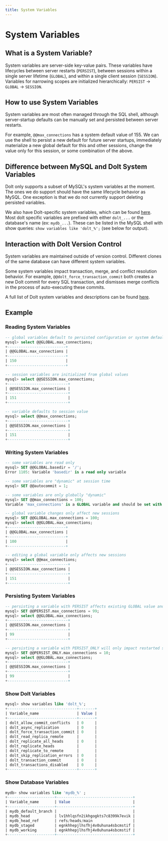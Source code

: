 ```yaml
---
title: System Variables
---
```


# System Variables

## What is a System Variable?

System variables are server-side key-value pairs. These variables have lifecycles between server restarts (`PERSIST`), between sessions within a single server lifetime (`GLOBAL`), and within a single client session (`SESSION`). Variables for narrowing scopes are initialized hierarchically: `PERSIST` -> `GLOBAL` -> `SESSION`.

## How to use System Variables

System variables are most often managed through the SQL shell, although server-startup defaults can be manually set and persisted between server restarts.

For example, `@@max_connections` has a system default value of 155. We can use the shell to persist a new default for future server startups, immediately materialize a new global default for this and other sessions, change the value only for this session, or some combination of the above.

## Difference between MySQL and Dolt System Variables

Dolt only supports a subset of MySQL's system variables at the moment. The ones we do support should have the same lifecycle behavior as MySQL. One exception is that we do not currently support deleting persisted variables.

We also have Dolt-specific system variables, which can be found [here](../../../sql-reference/version-control/dolt-sysvars.md). Most dolt specific variables are prefixed with either `dolt_...` or the database's name (ex: `mydb_...`). These can be listed in the MySQL shell with show queries: `show variables like 'dolt_%';` (see below for output).

## Interaction with Dolt Version Control

System variables are maintained outside of version control. Different clones of the same database can have different system variables.

Some system variables impact transaction, merge, and conflict resolution behavior. For example, `@@dolt_force_transaction_commit` both creates a new Dolt commit for every SQL transaction, and dismisses merge conflicts in the process of auto-executing these commits.

A full list of Dolt system variables and descriptions can be found [here](../../../sql-reference/version-control/dolt-sysvars.md).

## Example

### Reading System Variables

```SQL
-- global variables default to persisted configuration or system defaults
mysql> select @@GLOBAL.max_connections;
+--------------------------+
| @@GLOBAL.max_connections |
+--------------------------+
| 150                      |
+--------------------------+

-- session variables are initialized from global values
mysql> select @@SESSION.max_connections;
+---------------------------+
| @@SESSION.max_connections |
+---------------------------+
| 151                       |
+---------------------------+

-- variable defaults to session value
mysql> select @@max_connections;
+---------------------------+
| @@SESSION.max_connections |
+---------------------------+
| 151                       |
+---------------------------+
```

### Writing System Variables

```SQL
-- some variables are read only
mysql> SET @@GLOBAL.basedir = '/';
Error 1105: Variable 'basedir' is a read only variable

-- some variables are "dynamic" at session time
mysql> SET @@autocommit = 1;

-- some variables are only globally "dynamic"
mysql> SET @@max_connections = 100;
Variable 'max_connections' is a GLOBAL variable and should be set with SET GLOBAL

-- global variable changes only affect new sessions
mysql> SET @@GLOBAL.max_connections = 100;
mysql> select @@GLOBAL.max_connections;
+--------------------------+
| @@GLOBAL.max_connections |
+--------------------------+
| 100                      |
+--------------------------+

-- editing a global variable only affects new sessions
mysql> select @@max_connections;
+---------------------------+
| @@SESSION.max_connections |
+---------------------------+
| 151                       |
+---------------------------+
```

### Persisting System Variables

```SQL
-- persisting a variable with PERSIST affects existing GLOBAL value and outlives server restarts
mysql> SET @@PERSIST.max_connections = 99;
mysql> select @@GLOBAL.max_connections;
+---------------------------+
| @@SESSION.max_connections |
+---------------------------+
| 99                        |
+---------------------------+

-- persisting a variable with PERSIST_ONLY will only impact restarted servers
mysql> SET @@PERSIST_ONLY.max_connections = 10;
mysql> select @@GLOBAL.max_connections;
+---------------------------+
| @@SESSION.max_connections |
+---------------------------+
| 99                        |
+---------------------------+
```

### Show Dolt Variables

```SQL
mysql> show variables like 'dolt_%';
+-------------------------------+-------+
| Variable_name                 | Value |
+-------------------------------+-------+
| dolt_allow_commit_conflicts   | 0     |
| dolt_async_replication        | 0     |
| dolt_force_transaction_commit | 0     |
| dolt_read_replica_remote      |       |
| dolt_replicate_all_heads      | 0     |
| dolt_replicate_heads          |       |
| dolt_replicate_to_remote      |       |
| dolt_skip_replication_errors  | 0     |
| dolt_transaction_commit       | 0     |
| dolt_transactions_disabled    | 0     |
+-------------------------------+-------+
```

### Show Database Variables

```SQL
mydb> show variables like 'mydb_%' ;
+---------------------+----------------------------------+
| Variable_name       | Value                            |
+---------------------+----------------------------------+
| mydb_default_branch |                                  |
| mydb_head           | lv1hhlqsfn2ikhgogkts7c8399k7evik |
| mydb_head_ref       | refs/heads/main                  |
| mydb_staged         | egnkhhepjlhsfhj4v0uhuna4sbcmstif |
| mydb_working        | egnkhhepjlhsfhj4v0uhuna4sbcmstif |
+---------------------+----------------------------------+
```
